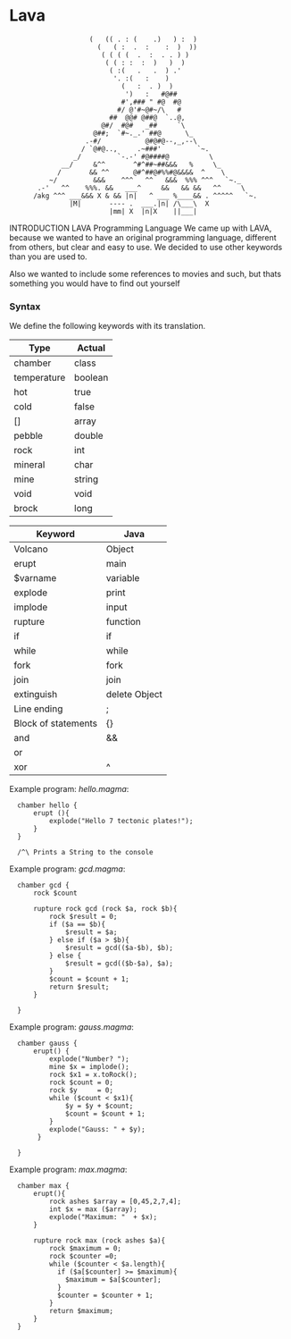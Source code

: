 # Lava
                        (   (( . : (    .)   ) :  )
                          (   ( :  .  :    :  )  ))
                           ( ( ( (  .  :  . . ) )
                            ( ( : :  :  )   )  )
                             ( :(   .   .  ) .'
                              '. :(   :    )
                                (   :  . )  )
                                 ')   :   #@##
                                #',### " #@  #@
                               #/ @'#~@#~/\   #
                             ##  @@# @##@  `..@,
                           @#/  #@#   _##     `\
                         @##;  `#~._.' ##@      \_
                       .-#/           @#@#@--,_,--\
                      / `@#@..,     .~###'         `~.
                    _/         `-.-' #@####@          \
                 __/     &^^       ^#^##~##&&&   %     \_
                /       && ^^      @#^##@#%%#@&&&&  ^    \
              ~/         &&&    ^^^   ^^   &&&  %%% ^^^   `~._
           .-'   ^^    %%%. &&   ___^     &&   && &&   ^^     \
          /akg ^^^ ___&&& X & && |n|   ^ ___ %____&& . ^^^^^   `~.
                   |M|       ---- .  ___.|n| /\___\  X
                             |mm| X  |n|X    ||___|             





INTRODUCTION
LAVA Programming Language
We came up with LAVA, because we wanted to have an original programming language,
different from others, but clear and easy to use. We decided to use other keywords than you are used to.

Also we wanted to include some references to movies and such, but thats something you would have to find out yourself


### Syntax
We define the following keywords with its translation.

Type            | Actual
----            | ----
chamber         |  class
temperature     | boolean
hot             | true
cold            | false
[]              | array
pebble          | double
rock            | int
mineral         | char
mine            | string
void            | void
brock           | long


Keyword             | Java
---------           | --------
Volcano             | Object
erupt               | main
$varname            | variable
explode             | print
implode             | input
rupture             | function
if                  | if
while               | while
fork                | fork
join                | join
extinguish          | delete Object
Line ending         | ;
Block of statements | {}
and                 | &&
or                  | ||
xor                 | ^

Example program: *hello.magma*:
```
  chamber hello {
      erupt (){
          explode("Hello 7 tectonic plates!");
      }
  }
  
  /^\ Prints a String to the console
```

Example program: *gcd.magma*:
```
  chamber gcd {
      rock $count
  
      rupture rock gcd (rock $a, rock $b){
          rock $result = 0;
          if ($a == $b){
              $result = $a;
          } else if ($a > $b){
              $result = gcd(($a-$b), $b);
          } else {
              $result = gcd(($b-$a), $a);
          }
          $count = $count + 1;
          return $result;
      }
  
  }
```

Example program: *gauss.magma*:
```
  chamber gauss {
      erupt() {
          explode("Number? ");
          mine $x = implode();
          rock $x1 = x.toRock();
          rock $count = 0;
          rock $y     = 0;
          while ($count < $x1){
              $y = $y + $count;
              $count = $count + 1;
          }
          explode("Gauss: " + $y);
       }
  
  }

```

Example program: *max.magma*:
```
  chamber max {
      erupt(){
          rock ashes $array = [0,45,2,7,4];
          int $x = max ($array);
          explode("Maximum: "  + $x);
      }
      
      rupture rock max (rock ashes $a){
          rock $maximum = 0;
          rock $counter =0;
          while ($counter < $a.length){
            if ($a[$counter] >= $maximum){
              $maximum = $a[$counter];
            }
            $counter = $counter + 1;
          }
          return $maximum;
      }
  }

```
